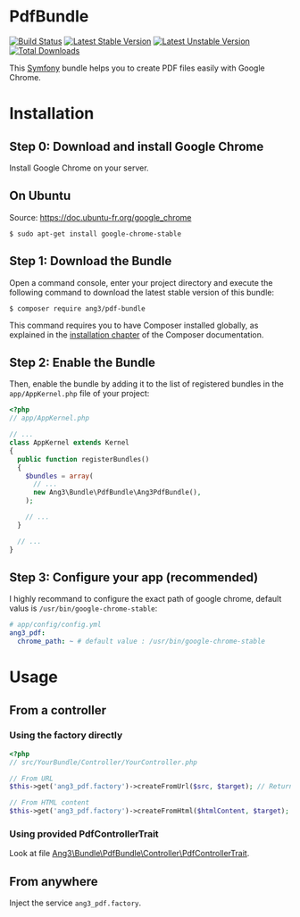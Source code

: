 PdfBundle
==============================

[![Build Status](https://travis-ci.org/Ang3/PdfBundle.svg?branch=master)](https://travis-ci.org/Ang3/PdfBundle) [![Latest Stable Version](https://poser.pugx.org/ang3/pdf-bundle/v/stable)](https://packagist.org/packages/ang3/pdf-bundle) [![Latest Unstable Version](https://poser.pugx.org/ang3/pdf-bundle/v/unstable)](https://packagist.org/packages/ang3/pdf-bundle) [![Total Downloads](https://poser.pugx.org/ang3/pdf-bundle/downloads)](https://packagist.org/packages/ang3/pdf-bundle)

This [Symfony](https://symfony.com) bundle helps you to create PDF files easily with Google Chrome.

Installation
============

Step 0: Download and install Google Chrome
------------------------------------------

Install Google Chrome on your server.

## On Ubuntu

Source: https://doc.ubuntu-fr.org/google_chrome

```console
$ sudo apt-get install google-chrome-stable
```

Step 1: Download the Bundle
---------------------------

Open a command console, enter your project directory and execute the
following command to download the latest stable version of this bundle:

```console
$ composer require ang3/pdf-bundle
```

This command requires you to have Composer installed globally, as explained
in the [installation chapter](https://getcomposer.org/doc/00-intro.md)
of the Composer documentation.

Step 2: Enable the Bundle
-------------------------

Then, enable the bundle by adding it to the list of registered bundles
in the `app/AppKernel.php` file of your project:

```php
<?php
// app/AppKernel.php

// ...
class AppKernel extends Kernel
{
  public function registerBundles()
  {
    $bundles = array(
      // ...
      new Ang3\Bundle\PdfBundle\Ang3PdfBundle(),
    );

    // ...
  }

  // ...
}
```

Step 3: Configure your app (recommended)
--------------------------

I highly recommand to configure the exact path of google chrome, default valus is ```/usr/bin/google-chrome-stable```:

```yaml
# app/config/config.yml
ang3_pdf:
  chrome_path: ~ # default value : /usr/bin/google-chrome-stable
```

Usage
=====

## From a controller

### Using the factory directly

```php
<?php
// src/YourBundle/Controller/YourController.php

// From URL
$this->get('ang3_pdf.factory')->createFromUrl($src, $target); // Returns binaries (target is optional)

// From HTML content
$this->get('ang3_pdf.factory')->createFromHtml($htmlContent, $target); // Returns binaries (target is optional)

```

### Using provided PdfControllerTrait

Look at file [Ang3\Bundle\PdfBundle\Controller\PdfControllerTrait](https://github.com/Ang3/PdfBundle/blob/master/src/Controller/PdfControllerTrait.php).

## From anywhere

Inject the service ```ang3_pdf.factory```.